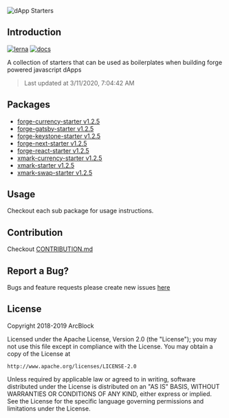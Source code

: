 ![dApp Starters](https://www.arcblock.io/.netlify/functions/badge/?text=dApp%20Starters)

## Introduction

[![lerna](https://img.shields.io/badge/maintained%20with-lerna-cc00ff.svg)](https://lernajs.io/)
[![docs](https://img.shields.io/badge/powered%20by-arcblock-green.svg)](https://docs.arcblock.io)

A collection of starters that can be used as boilerplates when building forge powered javascript dApps

> Last updated at 3/11/2020, 7:04:42 AM

## Packages

- [forge-currency-starter v1.2.5](./packages/forge-currency-starter)
- [forge-gatsby-starter v1.2.5](./packages/forge-gatsby-starter)
- [forge-keystone-starter v1.2.5](./packages/forge-keystone-starter)
- [forge-next-starter v1.2.5](./packages/forge-next-starter)
- [forge-react-starter v1.2.5](./packages/forge-react-starter)
- [xmark-currency-starter v1.2.5](./packages/xmark-currency-starter)
- [xmark-starter v1.2.5](./packages/xmark-starter)
- [xmark-swap-starter v1.2.5](./packages/xmark-swap-starter)

## Usage

Checkout each sub package for usage instructions.

## Contribution

Checkout [CONTRIBUTION.md](./CONTRIBUTION.md)

## Report a Bug?

Bugs and feature requests please create new issues [here](https://github.com/ArcBlock/forge-dapp-starters/issues)

## License

Copyright 2018-2019 ArcBlock

Licensed under the Apache License, Version 2.0 (the "License");
you may not use this file except in compliance with the License.
You may obtain a copy of the License at

    http://www.apache.org/licenses/LICENSE-2.0

Unless required by applicable law or agreed to in writing, software
distributed under the License is distributed on an "AS IS" BASIS,
WITHOUT WARRANTIES OR CONDITIONS OF ANY KIND, either express or implied.
See the License for the specific language governing permissions and
limitations under the License.
